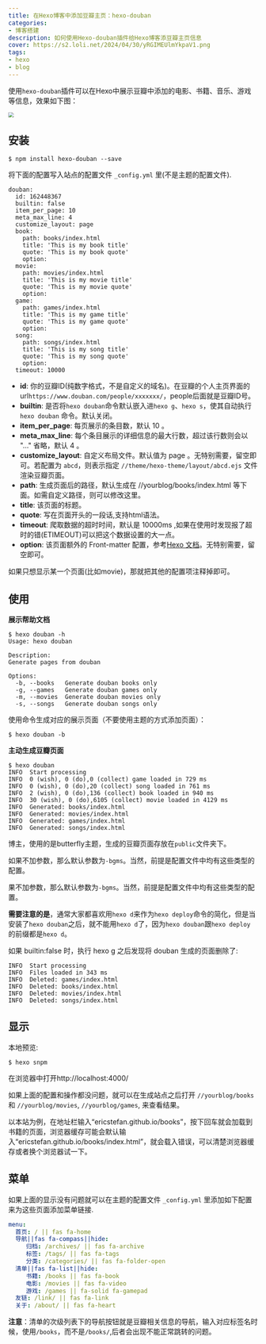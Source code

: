```yaml
---
title: 在Hexo博客中添加豆瓣主页：hexo-douban
categories: 
- 博客搭建
description: 如何使用Hexo-douban插件给Hexo博客添豆瓣主页信息
cover: https://s2.loli.net/2024/04/30/yRGIMEUlmYkpaV1.png
tags:
- hexo
- blog
---
```


使用`hexo-douban`插件可以在Hexo中展示豆瓣中添加的电影、书籍、音乐、游戏等信息，效果如下图：

<img src="https://s2.loli.net/2024/04/30/UOZC3xh8bVNj7aJ.jpg" style="zoom: 67%;" />

## 安装

```npm
$ npm install hexo-douban --save
```

将下面的配置写入站点的配置文件 `_config.yml` 里(不是主题的配置文件).

```
douban:
  id: 162448367
  builtin: false
  item_per_page: 10
  meta_max_line: 4
  customize_layout: page
  book:
    path: books/index.html
    title: 'This is my book title'
    quote: 'This is my book quote'
    option:
  movie:
    path: movies/index.html
    title: 'This is my movie title'
    quote: 'This is my movie quote'
    option:
  game:
    path: games/index.html
    title: 'This is my game title'
    quote: 'This is my game quote'
    option:
  song:
    path: songs/index.html
    title: 'This is my song title'
    quote: 'This is my song quote'
    option:
  timeout: 10000 
```



- **id**: 你的豆瓣ID(纯数字格式，不是自定义的域名)。在豆瓣的个人主页界面的url`https://www.douban.com/people/xxxxxxx/`，people后面就是豆瓣ID号。
- **builtin**: 是否将`hexo douban`命令默认嵌入进`hexo g`、`hexo s`，使其自动执行`hexo douban` 命令。默认关闭。
- **item_per_page**: 每页展示的条目数，默认 10 。
- **meta_max_line**: 每个条目展示的详细信息的最大行数，超过该行数则会以 "..." 省略，默认 4 。
- **customize_layout**: 自定义布局文件。默认值为 page 。无特别需要，留空即可。若配置为 `abcd`，则表示指定 `//theme/hexo-theme/layout/abcd.ejs` 文件渲染豆瓣页面。
- **path**: 生成页面后的路径，默认生成在 //yourblog/books/index.html 等下面。如需自定义路径，则可以修改这里。
- **title**: 该页面的标题。
- **quote**: 写在页面开头的一段话,支持html语法。
- **timeout**: 爬取数据的超时时间，默认是 10000ms ,如果在使用时发现报了超时的错(ETIMEOUT)可以把这个数据设置的大一点。
- **option**: 该页面额外的 Front-matter 配置，参考[Hexo 文档](https://hexo.io/docs/front-matter.html)。无特别需要，留空即可。

如果只想显示某一个页面(比如movie)，那就把其他的配置项注释掉即可。

## 使用

**展示帮助文档**

```
$ hexo douban -h
Usage: hexo douban

Description:
Generate pages from douban

Options:
  -b, --books   Generate douban books only
  -g, --games   Generate douban games only
  -m, --movies  Generate douban movies only
  -s, --songs   Generate douban songs only
```

使用命令生成对应的展示页面（不要使用主题的方式添加页面）：

```npm
$ hexo douban -b
```

**主动生成豆瓣页面**

```
$ hexo douban
INFO  Start processing
INFO  0 (wish), 0 (do),0 (collect) game loaded in 729 ms
INFO  0 (wish), 0 (do),20 (collect) song loaded in 761 ms
INFO  2 (wish), 0 (do),136 (collect) book loaded in 940 ms
INFO  30 (wish), 0 (do),6105 (collect) movie loaded in 4129 ms
INFO  Generated: books/index.html
INFO  Generated: movies/index.html
INFO  Generated: games/index.html
INFO  Generated: songs/index.html
```

博主，使用的是butterfly主题，生成的豆瓣页面存放在`public`文件夹下。

如果不加参数，那么默认参数为`-bgms`。当然，前提是配置文件中均有这些类型的配置。

果不加参数，那么默认参数为`-bgms`。当然，前提是配置文件中均有这些类型的配置。

**需要注意的是**，通常大家都喜欢用`hexo d`来作为`hexo deploy`命令的简化，但是当安装了`hexo douban`之后，就不能用`hexo d`了，因为`hexo douban`跟`hexo deploy` 的前缀都是`hexo d`。

如果 builtin:false 时，执行 hexo g 之后发现将 douban 生成的页面删除了:

```
INFO  Start processing
INFO  Files loaded in 343 ms
INFO  Deleted: games/index.html
INFO  Deleted: books/index.html
INFO  Deleted: movies/index.html
INFO  Deleted: songs/index.html
```

## 显示

本地预览:

```npm
$ hexo snpm
```

在浏览器中打开http://localhost:4000/

如果上面的配置和操作都没问题，就可以在生成站点之后打开 `//yourblog/books` 和 `//yourblog/movies`, `//yourblog/games`, 来查看结果。

以本站为例，在地址栏输入“ericstefan.github.io/books”，按下回车就会加载到书籍的页面，浏览器缓存可能会默认输入“ericstefan.github.io/books/index.html”，就会载入错误，可以清楚浏览器缓存或者换个浏览器试一下。

## 菜单

如果上面的显示没有问题就可以在主题的配置文件 `_config.yml` 里添加如下配置来为这些页面添加菜单链接.

```yml
menu:
  首页: / || fas fa-home
  导航||fas fa-compass||hide:
     归档: /archives/ || fas fa-archive
     标签: /tags/ || fas fa-tags
     分类: /categories/ || fas fa-folder-open
  清单||fas fa-list||hide:
     书籍: /books || fas fa-book
     电影: /movies || fas fa-video
     游戏: /games || fa-solid fa-gamepad
  友链: /link/ || fas fa-link
  关于: /about/ || fas fa-heart
```

**注意**：清单的次级列表下的导航按钮就是豆瓣相关信息的导航，输入对应标签名时候，使用`/books`，而不是`/books/`,后者会出现不能正常跳转的问题。